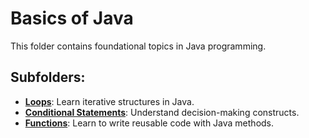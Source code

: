 # Basics of Java
This folder contains foundational topics in Java programming.  

## Subfolders:
- **[Loops](Loops/README.md)**: Learn iterative structures in Java.  
- **[Conditional Statements](Conditional/README.md)**: Understand decision-making constructs.  
- **[Functions](Functions/README.md)**: Learn to write reusable code with Java methods.  
